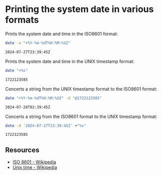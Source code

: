 # Printing the system date in various formats

Prints the system date and time in the ISO8601 format:

```sh
date -u "+%Y-%m-%dT%H:%M:%SZ"
```

```
2024-07-27T23:39:45Z
```

Prints the system date and time in the UNIX timestamp format:

```sh
date "+%s"
```

```
1722123585
```

Concerts a string from the UNIX timestamp format to the ISO8601 format:

```sh
date "+%Y-%m-%dT%H:%M:%SZ" -d "@1722123585"
```

```
2024-07-28T02:39:45Z
```

Concerts a string from the ISO8601 format to the UNIX timestamp format:

```sh
date -d '2024-07-27T23:39:45Z' +"%s"
```

```
1722123585
```

## Resources

-   [ISO 8601 - Wikipedia](https://en.wikipedia.org/wiki/ISO_8601)
-   [Unix time - Wikipedia](https://en.wikipedia.org/wiki/Unix_time)
